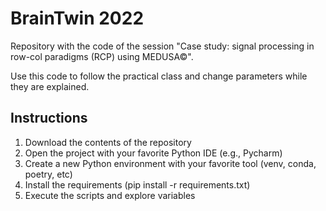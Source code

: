 # BrainTwin 2022

Repository with the code of the session "Case study: signal processing in row-col paradigms (RCP) using MEDUSA©".

Use this code to follow the practical class and change parameters while they are explained.

## Instructions

1. Download the contents of the repository
2. Open the project with your favorite Python IDE (e.g., Pycharm)
3. Create a new Python environment with your favorite tool (venv, conda, poetry, etc)
4. Install the requirements (pip install -r requirements.txt)
5. Execute the scripts and explore variables
